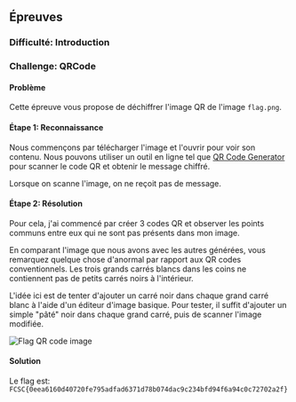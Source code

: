 ## Épreuves

### Difficulté: Introduction

### Challenge: QRCode

#### Problème

Cette épreuve vous propose de déchiffrer l'image QR de l'image `flag.png`.

#### Étape 1: Reconnaissance

Nous commençons par télécharger l'image et l'ouvrir pour voir son contenu. Nous pouvons utiliser un outil en ligne tel que [QR Code Generator](https://www.qr-code-generator.com/) pour scanner le code QR et obtenir le message chiffré.

Lorsque on scanne l'image, on ne reçoit pas de message.

#### Étape 2: Résolution

Pour cela, j'ai commencé par créer 3 codes QR et observer les points communs entre eux qui ne sont pas présents dans mon image.

En comparant l'image que nous avons avec les autres générées, vous remarquez quelque chose d'anormal par rapport aux QR codes conventionnels. Les trois grands carrés blancs dans les coins ne contiennent pas de petits carrés noirs à l'intérieur.

L'idée ici est de tenter d'ajouter un carré noir dans chaque grand carré blanc à l'aide d'un éditeur d'image basique. Pour tester, il suffit d'ajouter un simple "pâté" noir dans chaque grand carré, puis de scanner l'image modifiée.

<img src="https://gitlab.insa-rouen.fr/bgauzere/pao-tracs/-/raw/JHABLI_PLANCHOT_WOJCIECHOWSKI/suivi/2023-2024/JHABLI_S2_2024/Hackropole/flag_QR.png" title="Flag QR code image">

#### Solution

Le flag est: ``FCSC{0eea6160d40720fe795adfad6371d78b074dac9c234bfd94f6a94c0c72702a2f}``